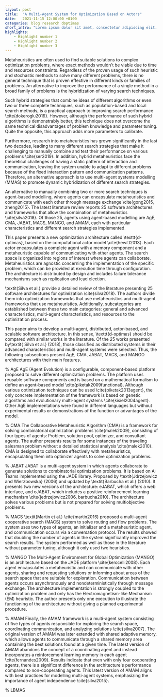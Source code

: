 ```yaml
---
layout: post
title:  "A Multi-Agent System for Optimization Based on Actors"
date:   2021-11-15 12:00:00 +0100
categories: blog research doptimas 
short_intro: "Lorem ipsum dolor sit amet, consectetur adipiscing elit. Etiam eget ligula eu lectus lobortis condimentum. Aliquam nonummy auctor massa."
highlights:
    - Highlight number 1
    - Highlight number 2
    - Highlight number 3
---
```


Metaheuristics are often used to find suitable solutions to complex optimization problems, where exact methods wouldn't be viable due to time and resources constraints. Regardless of the proven usage of such heuristic and stochastic methods to solve many different problems, there is no general technique that is proven effective in different kinds or families of problems. An alternative to improve the performance of a single method in a broad family of problems is the hybridization of varying search techniques.

Such hybrid strategies that combine ideas of different algorithms or even two or three complete techniques, such as population-based and local search methods, is a practical approach to improving search performance \cite{dokeroglu2019}. However, although the performance of such hybrid algorithms is demonstrably better, this technique does not overcome the same technical disadvantages of problem knowledge and parameter tuning. Quite the opposite, this approach adds more parameters to calibrate.

Furthermore, research into metaheuristics has grown significantly in the last two decades, leading to many different search strategies that make it challenging to manually combine and test their performance on various problems \cite{ser2019}. In addition, hybrid metaheuristics face the theoretical challenges of having a static pattern of interaction and communication, leaving the system unable to adapt to different problems because of the fixed interaction pattern and communication patterns. Therefore, an alternative approach is to use multi-agent systems modelling (MMAS) to promote dynamic hybridization of different search strategies.

An alternative to manually combining two or more search techniques is agent-based modelling, where agents can encapsulate metaheuristics and communicate with each other through message exchange \cite{gong2015, zheng2015}. The latest literature review reports 25 software architectures and frameworks that allow the combination of metaheuristics \cite{silva2018}. Of those 25, agents using agent-based modelling are AgE, CMA, JABAT, MACS, MANGO, and AMAM, each with particular characteristics and different search strategies implemented. 

This paper presents a new optimization architecture called \texttt{d-optimas}, based on the computational actor model \cite{hewitt2013}. Each actor encapsulates a complete agent with a memory component and a metaheuristic capable of communicating with other agents. The search space is organized into regions of interest where agents can collaborate. Metaheuristics are agnostic concerning the implementation of the specific problem, which can be provided at execution time through configuration. The architecture is distributed by design and includes failure tolerance mechanisms such as replication and lead election. 


\textit{Silva et al.} provide a detailed review of the literature presenting 25 software architectures for optimization \cite{silva2018}. The authors divide them into optimization frameworks that use metaheuristics and multi-agent frameworks that use metaheuristics. Additionally, subcategories are established between these two main categories: general and advanced characteristics, multi-agent characteristics, and resources to the optimization process.

This paper aims to develop a multi-agent, distributed, actor-based, and scalable software architecture. In this sense, \texttt{d-optimas} should be compared with similar works in the literature. Of the 25 works presented by\textit{ Silva et al.} (2018), those classified as distributed systems in their advanced characteristics and multi-agent systems were selected. Thus, the following subsections present AgE, CMA, JABAT, MACS, and MANGO architectures with their main features. 

% AgE
AgE (Agent Evolution) is a configurable, component-based platform proposed to solve different optimization problems. The platform uses reusable software components and is based on a mathematical formalism to define an agent-based model \cite{piketak2009functional}. Although various optimization techniques can be used \cite{piketak2013agent}, the only concrete implementation of the framework is based on genetic algorithms and evolutionary multi-agent systems \cite{kisiel2004agent}. Other AgE implementations were found in different languages but without experimental results or demonstrations of the function or advantages of the model.

% CMA
The Collaborative Metaheuristic Algorithm (CMA) is a framework for solving combinatorial optimization problems \cite{malek2009}, consisting of four types of agents: Problem, solution pool, optimizer, and consultant agents. The author presents results for some instances of the traveling salesman problem without a detailed statistical analysis \cite{malek2010}. CMA is designed to collaborate effectively with metaheuristics, encapsulating them into optimizer agents to solve optimization problems.

% JABAT
JABAT is a multi-agent system in which agents collaborate to generate solutions to combinatorial optimization problems. It is based on A-Teams implemented using the JADE library. Proposed by \textit{Jdrzejowicz and Wierzbowska} (2006) and updated by \textit{Barbucha et al.} (2010). It presents two new versions of the architecture: eJABAT, which offers a web interface, and cJABAT, which includes a positive reinforcement learning mechanism \cite{jedrzejowicz2006, barbucha2010}. The architecture solves various problems but is not prepared for solving multiobjective problems.

% MACS
\textit{Martin et al.} \cite{martin2016} proposed a multi-agent cooperative search (MACS) system to solve routing and flow problems. The system uses two types of agents, an initializer and a metaheuristic agent, and communication occurs via a conversation protocol. The results showed that doubling the number of agents in the system significantly improved the search results. The system performed as well as those in the literature without parameter tuning, although it only used two heuristics.

% MANGO
The Multi-Agent Environment for Global Optimization (MANGO) is an architecture based on the JADE platform \cite{kerccelli2008}. Each agent encapsulates a metaheuristic and can communicate with other agents, sharing and requesting solutions or informing about areas of the search space that are suitable for exploration. Communication between agents occurs asynchronously and nondeterministically through message exchange. The architecture implementation is strongly coupled to the optimization problem and only has the Electromagnetism-like Mechanism (EM) heuristic. The author presents only one execution to illustrate the functioning of the architecture without giving a planned experimental procedure.

% AMAM
Finally, the AMAM framework is a multi-agent system consisting of five types of agents responsible for exploring the search space, coordinating communication, and analyzing solutions \cite{silva2007}. The original version of AMAM was later extended with shared adaptive memory, which allows agents to communicate through a shared memory area containing the best solutions found at a given time. The latest version of AMAM abandons the concept of a coordinating agent and instead incorporates a reinforcement learning memory in each agent \cite{fernandes2009}. Results indicate that even with only four cooperating agents, there is a significant difference in the architecture's performance compared to non-cooperating agents. This latest version of AMAM aligns with best practices for modelling multi-agent systems, emphasizing the importance of agent independence \cite{silva2015}.

% LBMAS
